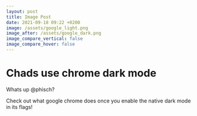```yaml
---
layout: post
title: Image Post
date: 2021-09-18 09:22 +0200
image: /assets/google_light.png
image_after: /assets/google_dark.png
image_compare_vertical: false
image_compare_hover: false
---
```

# Chads use chrome dark mode

Whats up @phisch?


Check out what google chrome does once you enable the native dark mode in its flags!